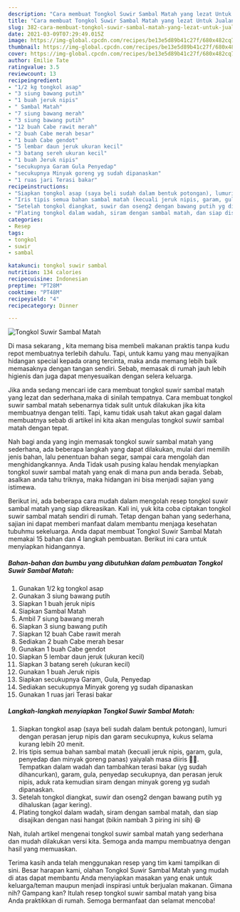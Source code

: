 ```yaml
---
description: "Cara membuat Tongkol Suwir Sambal Matah yang lezat Untuk Jualan"
title: "Cara membuat Tongkol Suwir Sambal Matah yang lezat Untuk Jualan"
slug: 382-cara-membuat-tongkol-suwir-sambal-matah-yang-lezat-untuk-jualan
date: 2021-03-09T07:29:49.015Z
image: https://img-global.cpcdn.com/recipes/be13e5d89b41c27f/680x482cq70/tongkol-suwir-sambal-matah-foto-resep-utama.jpg
thumbnail: https://img-global.cpcdn.com/recipes/be13e5d89b41c27f/680x482cq70/tongkol-suwir-sambal-matah-foto-resep-utama.jpg
cover: https://img-global.cpcdn.com/recipes/be13e5d89b41c27f/680x482cq70/tongkol-suwir-sambal-matah-foto-resep-utama.jpg
author: Emilie Tate
ratingvalue: 3.5
reviewcount: 13
recipeingredient:
- "1/2 kg tongkol asap"
- "3 siung bawang putih"
- "1 buah jeruk nipis"
- " Sambal Matah"
- "7 siung bawang merah"
- "3 siung bawang putih"
- "12 buah Cabe rawit merah"
- "2 buah Cabe merah besar"
- "1 buah Cabe gendot"
- "5 lembar daun jeruk ukuran kecil"
- "3 batang sereh ukuran kecil"
- "1 buah Jeruk nipis"
- "secukupnya Garam Gula Penyedap"
- "secukupnya Minyak goreng yg sudah dipanaskan"
- "1 ruas jari Terasi bakar"
recipeinstructions:
- "Siapkan tongkol asap (saya beli sudah dalam bentuk potongan), lumuri dengan perasan jerup nipis dan garam secukupnya, kukus selama kurang lebih 20 menit."
- "Iris tipis semua bahan sambal matah (kecuali jeruk nipis, garam, gula, penyedap dan minyak goreng panas) yaiyalah masa diiris 🤭😁. Tempatkan dalam wadah dan tambahkan terasi bakar (yg sudah dihancurkan), garam, gula, penyedap secukupnya, dan perasan jeruk nipis, aduk rata kemudian siram dengan minyak goreng yg sudah dipanaskan."
- "Setelah tongkol diangkat, suwir dan oseng2 dengan bawang putih yg dihaluskan (agar kering)."
- "Plating tongkol dalam wadah, siram dengan sambal matah, dan siap disajikan dengan nasi hangat (bikin nambah 3 piring ini sih) 😆"
categories:
- Resep
tags:
- tongkol
- suwir
- sambal

katakunci: tongkol suwir sambal 
nutrition: 134 calories
recipecuisine: Indonesian
preptime: "PT28M"
cooktime: "PT48M"
recipeyield: "4"
recipecategory: Dinner

---
```



![Tongkol Suwir Sambal Matah](https://img-global.cpcdn.com/recipes/be13e5d89b41c27f/680x482cq70/tongkol-suwir-sambal-matah-foto-resep-utama.jpg)

Di masa  sekarang , kita memang bisa membeli makanan praktis tanpa kudu repot membuatnya terlebih dahulu. Tapi, untuk kamu yang mau menyajikan hidangan special kepada orang tercinta, maka anda memang lebih baik memasaknya dengan tangan sendiri. Sebab, memasak di rumah jauh lebih higienis dan juga dapat menyesuaikan dengan selera keluarga.

Jika anda sedang mencari ide cara membuat tongkol suwir sambal matah yang lezat dan sederhana,maka di sinilah tempatnya. Cara membuat tongkol suwir sambal matah  sebenarnya tidak sulit untuk dilakukan jika kita membuatnya dengan teliti. Tapi, kamu tidak usah takut akan gagal dalam membuatnya 
sebab di artikel ini kita akan mengulas tongkol suwir sambal matah dengan tepat.  



Nah bagi anda yang ingin memasak tongkol suwir sambal matah yang sederhana, ada beberapa langkah yang dapat dilakukan, mulai dari memilih jenis bahan, lalu penentuan bahan segar, sampai cara mengolah dan menghidangkannya. Anda Tidak usah pusing kalau hendak menyiapkan tongkol suwir sambal matah yang enak di mana pun anda berada. Sebab, asalkan anda  tahu triknya, maka hidangan ini bisa menjadi sajian yang istimewa.

Berikut ini, ada beberapa cara mudah dalam mengolah resep tongkol suwir sambal matah yang siap dikreasikan. Kali ini, yuk kita coba ciptakan tongkol suwir sambal matah sendiri di rumah. Tetap dengan bahan yang sederhana, sajian ini dapat memberi manfaat dalam membantu menjaga kesehatan tubuhmu sekeluarga. Anda dapat membuat Tongkol Suwir Sambal Matah memakai 15 bahan dan 4 langkah pembuatan. Berikut ini cara untuk menyiapkan hidangannya.

<!--inarticleads1-->

##### Bahan-bahan dan bumbu yang dibutuhkan dalam pembuatan Tongkol Suwir Sambal Matah:

1. Gunakan 1/2 kg tongkol asap
1. Gunakan 3 siung bawang putih
1. Siapkan 1 buah jeruk nipis
1. Siapkan  Sambal Matah
1. Ambil 7 siung bawang merah
1. Siapkan 3 siung bawang putih
1. Siapkan 12 buah Cabe rawit merah
1. Sediakan 2 buah Cabe merah besar
1. Gunakan 1 buah Cabe gendot
1. Siapkan 5 lembar daun jeruk (ukuran kecil)
1. Siapkan 3 batang sereh (ukuran kecil)
1. Gunakan 1 buah Jeruk nipis
1. Siapkan secukupnya Garam, Gula, Penyedap
1. Sediakan secukupnya Minyak goreng yg sudah dipanaskan
1. Gunakan 1 ruas jari Terasi bakar




<!--inarticleads2-->

##### Langkah-langkah menyiapkan Tongkol Suwir Sambal Matah:

1. Siapkan tongkol asap (saya beli sudah dalam bentuk potongan), lumuri dengan perasan jerup nipis dan garam secukupnya, kukus selama kurang lebih 20 menit.
1. Iris tipis semua bahan sambal matah (kecuali jeruk nipis, garam, gula, penyedap dan minyak goreng panas) yaiyalah masa diiris 🤭😁. Tempatkan dalam wadah dan tambahkan terasi bakar (yg sudah dihancurkan), garam, gula, penyedap secukupnya, dan perasan jeruk nipis, aduk rata kemudian siram dengan minyak goreng yg sudah dipanaskan.
1. Setelah tongkol diangkat, suwir dan oseng2 dengan bawang putih yg dihaluskan (agar kering).
1. Plating tongkol dalam wadah, siram dengan sambal matah, dan siap disajikan dengan nasi hangat (bikin nambah 3 piring ini sih) 😆




Nah, itulah artikel mengenai  tongkol suwir sambal matah  yang sederhana dan mudah dilakukan versi kita. Semoga anda mampu membuatnya dengan hasil yang memuaskan. 

Terima kasih anda telah menggunakan resep yang tim kami tampilkan di sini. Besar harapan kami, olahan  Tongkol Suwir Sambal Matah yang mudah di atas dapat membantu Anda menyiapkan masakan yang enak untuk keluarga/teman maupun menjadi inspirasi untuk berjualan makanan. Gimana nih? Gampang kan? Itulah resep tongkol suwir sambal matah yang bisa Anda praktikkan di rumah. Semoga bermanfaat dan selamat mencoba!

